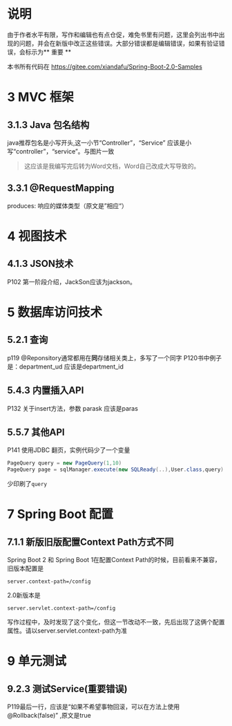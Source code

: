 # 说明

由于作者水平有限，写作和编辑也有点仓促，难免书里有问题，这里会列出书中出现的问题，并会在新版中改正这些错误。大部分错误都是编辑错误，如果有验证错误，会标示为** 重要 **

本书所有代码在 https://gitee.com/xiandafu/Spring-Boot-2.0-Samples

# 3 MVC 框架

## 3.1.3 Java 包名结构

java推荐包名是小写开头,这一小节“Controller”，“Service” 应该是小写“controller”，“service”。与图片一致

> 这应该是我编写完后转为Word文档，Word自己改成大写导致的。

##  3.3.1 @RequestMapping

produces: 响应的媒体类型（原文是”相应“）

# 4 视图技术
## 4.1.3 JSON技术
P102 第一阶段介绍，JackSon应该为jackson。


# 5  数据库访问技术

## 5.2.1 查询
p119 @Reponsitory通常都用在**同**存储相关类上，多写了一个同字
P120书中例子是：department_ud 应该是department_id

## 5.4.3 内置插入API
P132 关于insert方法，参数 parask 应该是paras

## 5.5.7 其他API
P141 使用JDBC 翻页，实例代码少了一个变量

~~~java
PageQuery query = new PageQuery(1,10)
PageQuery page = sqlManager.execute(new SQLReady(..),User.class,query)
~~~
少印刷了`query`


# 7 Spring Boot 配置

## 7.1.1 新版旧版配置Context Path方式不同

Spring Boot 2  和 Spring Boot 1在配置Context Path的时候，目前看来不兼容，旧版本配置是

```properties
server.context-path=/config
```

2.0新版本是

```properties
server.servlet.context-path=/config
```

写作过程中，及时发现了这个变化，但这一节改动不一致，先后出现了这俩个配置属性。请以server.servlet.context-path为准



# 9 单元测试

## 9.2.3 测试Service(重要错误)

P119最后一行，应该是“如果不希望事物回滚，可以在方法上使用@Rollback(false)” ,原文是true